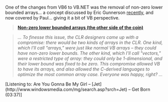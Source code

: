 One of the changes from VB6 to VB.NET was the removal of non-zero lower bounded arrays... a concept discussed by Eric Gunnerson [recently](http://blogs.msdn.com/ericgu/archive/2004/03/16/90724.aspx), and now covered by Paul... giving it a bit of VB perspective.

> **[Non-zero lower bounded arrays (the other side of the coin)](http://www.panopticoncentral.net/PermaLink.aspx/f519385b-45a1-4b48-b85f-681c273e1d24)**

>  _... To finesse this issue, the CLR designers came up with a compromise: there would be two kinds of arrays in the CLR. One kind, which I'll call "arrays," were just like normal VB arrays &#8211; they could have non-zero lower bounds. The other kind, which I'll call "vectors," were a restricted type of array: they could only be 1-dimensional, and their lower bound was fixed to be zero. This compromise allowed VB to have its arrays, and also allowed the C-derived languages to optimize the most common array case. Everyone was happy, right? ..._

<div class="media">
  [Listening to: Are You Gonna Be My Girl &#8211; [Jet](http://www.windowsmedia.com/mg/search.asp?srch=Jet) &#8211; Get Born (03:37)]
</div>